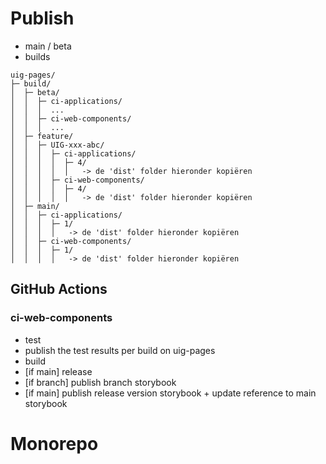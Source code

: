 # Publish

- main / beta
- builds

```
uig-pages/
├─ build/
│  ├─ beta/
│  │  ├─ ci-applications/
│  │  │  ...
│  │  ├─ ci-web-components/
│  │  │  ...
│  ├─ feature/
│  │  ├─ UIG-xxx-abc/
│  │  │  ├─ ci-applications/
│  │  │  │  ├─ 4/
│  │  │  │  │   -> de 'dist' folder hieronder kopiëren 
│  │  │  ├─ ci-web-components/
│  │  │  │  ├─ 4/
│  │  │  │  │   -> de 'dist' folder hieronder kopiëren 
│  ├─ main/
│  │  ├─ ci-applications/
│  │  │  ├─ 1/
│  │  │  │   -> de 'dist' folder hieronder kopiëren 
│  │  ├─ ci-web-components/
│  │  │  ├─ 1/
│  │  │  │   -> de 'dist' folder hieronder kopiëren 
```

## GitHub Actions

### ci-web-components

- test
- publish the test results per build on uig-pages
- build
- [if main] release
- [if branch] publish branch storybook
- [if main] publish release version storybook + update reference to main storybook


# Monorepo



